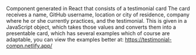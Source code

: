 Component generated in React that consists of a testimonial card
The card receives a name, GitHub username, location or city of residence, company where he or she currently practices, and the testimonial. This is given in a JavaScript object, which takes those values ​​and converts them into a presentable card, which has several examples which of course are adaptable, you can view the examples better at: https://testimonial-compn.netlify.app/
